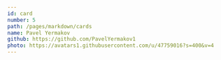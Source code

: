 ```yaml
---
id: card
number: 5
path: /pages/markdown/cards
name: Pavel Yermakov
github: https://github.com/PavelYermakov1
photo: https://avatars1.githubusercontent.com/u/47759016?s=400&v=4
---
```

